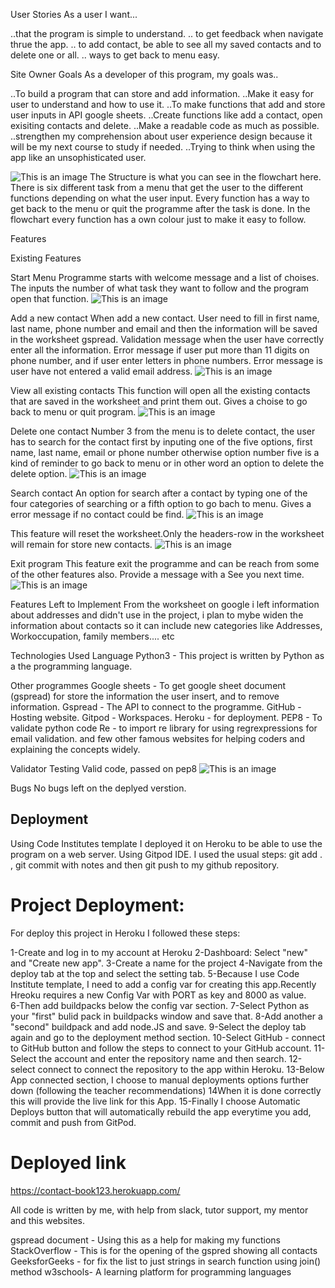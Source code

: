 User Stories
As a user I want...

..that the program is simple to understand.
.. to get feedback when navigate thrue the app.
.. to add contact, be able to see all my saved contacts and to delete one or all.
.. ways to get back to menu easy.

Site Owner Goals
As a developer of this program, my goals was..

..To build a program that can store and add information.
..Make it easy for user to understand and how to use it.
..To make functions that add and store user inputs in API google sheets.
..Create functions like add a contact, open exisiting contacts and delete.
..Make a readable code as much as possible. 
..strengthen my comprehension about user experience design because it will be my next course to study if needed.
..Trying to think when using the app like an unsophisticated user. 

![This is an image](assest/images/flowchart.jpg)
The Structure is what you can see in the flowchart here. There is six different task from a menu that get the user to the different functions depending on what the user input. Every function has a way to get back to the menu or quit the programme after the task is done. In the flowchart every function has a own colour just to make it easy to follow.

Features

Existing Features

Start Menu
Programme starts with welcome message and a list of choises. The inputs the number of what task they want to follow and the program open that function.
![This is an image](assest/images/start.png)

Add a new contact
When add a new contact. User need to fill in first name, last name, phone number and email and then the information will be saved in the worksheet gspread.
Validation message when the user have correctly enter all the information.
Error message if user put more than 11 digits on phone number, and if user enter letters in phone numbers.
Error message is user have not entered a valid email address.
![This is an image](assest/images/Addnewcontact.PNG)

View all existing contacts
This function will open all the existing contacts that are saved in the worksheet and print them out.
Gives a choise to go back to menu or quit program.
![This is an image](assest/images/viewallcontact.PNG)

Delete one contact
Number 3 from the menu is to delete contact, the user has to search for the contact first by inputing one of the five options, first name, last name, email or phone number otherwise option number five is a kind of reminder to go back to menu or in other word an option to delete the delete option. 
![This is an image](assest/images/deletecontact.PNG)

Search contact
An option for search after a contact by typing one of the four categories of searching or a fifth option to go bach to menu.
Gives a error message if no contact could be find.
![This is an image](assest/images/search.PNG)

This feature will reset the worksheet.Only the headers-row in the worksheet will remain for store new contacts.
![This is an image](assest/images/search.PNG)

Exit program
This feature exit the programme and can be reach from some of the other features also.
Provide a message with a See you next time.
![This is an image](assest/images/Exit.PNG)

Features Left to Implement
From the worksheet on google i left information about addresses and didn't use in the project, i plan to mybe widen the information about contacts so it can include new categories like Addresses, Workoccupation, family members.... etc

Technologies Used
Language
Python3 - This project is written by Python as a the programming language.

Other programmes
Google sheets - To get  google sheet document (gspread) for store the information the user insert, and to remove information.
Gspread - The API to connect  to the programme.
GitHub - Hosting website.
Gitpod -  Workspaces.
Heroku - for deployment.
PEP8 - To validate python code
Re - to import re library for using regrexpressions for email validation.
and few other  famous websites for helping coders and explaining the concepts widely. 

Validator Testing
Valid code, passed on pep8 
![This is an image](assest/images/Pep8.PNG)

Bugs
No bugs left on the deplyed verstion.

## Deployment
Using Code Institutes template I deployed it on Heroku to be able to use the program on a web server. Using Gitpod IDE. I used the usual steps: git add . , git commit with notes and then git push to my github repository. 

# Project Deployment:
For deploy this project in Heroku I followed these steps:

1-Create and log in to my account at Heroku
2-Dashboard: Select "new" and "Create new app".
3-Create a name for the project
4-Navigate from the deploy tab at the top and select the setting tab.
5-Because I use Code Institute template, I need to add a config var for creating this app.Recently Hreoku requires a new Config Var with  PORT as key  and 8000 as value.  
6-Then add buildpacks below the config var section.
7-Select Python as your "first" bulid pack in buildpacks window and save that.
8-Add another a "second" buildpack and add node.JS and save.
9-Select the deploy tab again and go to the deployment method section.
10-Select GitHub - connect to GitHub button and follow the steps to connect to your GitHub account.
11-Select the account and enter the  repository name and then search.
12-select connect to connect the repository to the app within Heroku.
13-Below App connected section, I choose to manual deployments options further down (following the teacher recommendations)
14When it is done correctly this will provide the live link for this App.
15-Finally I choose Automatic Deploys button that will automatically rebuild the app everytime you add, commit and push from GitPod.

# Deployed link 
https://contact-book123.herokuapp.com/

All code is written by me, with help from slack, tutor support, my mentor and this websites.

gspread document - Using this as a help for making my functions
StackOverflow - This is for the opening of the gspred showing all contacts
GeeksforGeeks - for fix the list to just strings in search function using join() method
w3schools- A learning platform for programming languages 